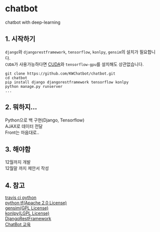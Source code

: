 # chatbot
chatbot with deep-learning

## 1. 시작하기
`django`와 `djangorestframework`, `tensorflow`, `konlpy`, `gensim`의 설치가 필요합니다.  
`CUDA`가 사용가능하다면 [CUDA](https://www.tensorflow.org/install/gpu)와 `tensorflow-gpu`를 설치해도 상관없습니다.
```
git clone https://github.com/KWChatbot/chatbot.git  
cd chatbot  
pip install django djangorestframework tensorflow konlpy  
python manage.py runserver  
...
```
  
## 2. 뭐하지...
Python으로 백 구현(Django, Tensorflow)  
AJAX로 데이터 전달  
Front는 마음대로..  
  
## 3. 해야함
12월까지 개발  
12월말 까지 제안서 작성  
  
## 4. 참고
[travis ci python](https://github.com/travis-ci/travis-ci/issues/9815)  
[python tf(Apache 2.0 License)](https://www.slideshare.net/healess/python-tensorflow-ai-chatbot)  
[gensim(GPL License)](https://radimrehurek.com/gensim/)  
[konlpy(LGPL License)](http://konlpy.org/ko/latest/)  
[DjangoRestFramework](https://www.django-rest-framework.org/tutorial/quickstart/)  
[ChatBot 교육](https://event-us.kr/chatbothon/event/4039?fbclid=IwAR242Z5PckSrFAkC2VlrdCisniC0DB-RuwHT043d8-DGH-fiYqIWhV-q2NI)  
